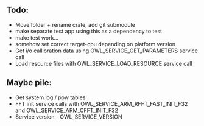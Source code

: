 ## Todo:
* Move folder + rename crate, add git submodule
* make separate test app using this as a dependency to test
* make test work...
* somehow set correct target-cpu depending on platform version
* Get i/o callibration data using OWL_SERVICE_GET_PARAMETERS service call
* Load resource files with OWL_SERVICE_LOAD_RESOURCE service call
## Maybe pile:
* Get system log / pow tables
* FFT init service calls with OWL_SERVICE_ARM_RFFT_FAST_INIT_F32 and OWL_SERVICE_ARM_CFFT_INIT_F32
* Service version - OWL_SERVICE_VERSION